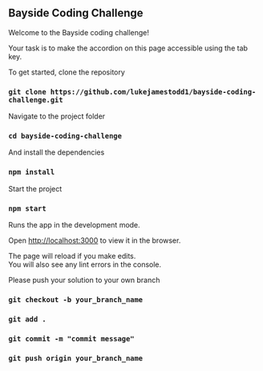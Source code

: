 
## Bayside Coding Challenge

Welcome to the Bayside coding challenge! 

Your task is to make the accordion on this page accessible using the tab key.

To get started, clone the repository

### `git clone https://github.com/lukejamestodd1/bayside-coding-challenge.git`

Navigate to the project folder

### `cd bayside-coding-challenge`

And install the dependencies

### `npm install`

Start the project

### `npm start`

Runs the app in the development mode.<br />

Open [http://localhost:3000](http://localhost:3000) to view it in the browser.

The page will reload if you make edits.<br />
You will also see any lint errors in the console.

Please push your solution to your own branch

### `git checkout -b your_branch_name`

### `git add .`

### `git commit -m "commit message"`

### `git push origin your_branch_name`


